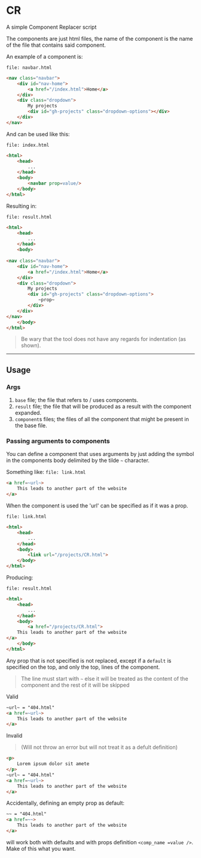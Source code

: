 # CR

A simple Component Replacer script

The components are just html files, the name of the component is the name of the file that contains said component.

An example of a component is:

`file: navbar.html`
``` html
<nav class="navbar">
	<div id="nav-home">
		<a href="/index.html">Home</a>
	</div>
	<div class="dropdown">
		My projects
		<div id="gh-projects" class="dropdown-options"></div>
	</div>
</nav>
```

And can be used like this:

`file: index.html`
``` html
<html>
	<head>
		...
	</head>
	<body>
		<navbar prop=value/>
	</body>
</html>

```

Resulting in:


`file: result.html`
``` html
<html>
	<head>
		...
	</head>
	<body>
		
<nav class="navbar">
	<div id="nav-home">
		<a href="/index.html">Home</a>
	</div>
	<div class="dropdown">
		My projects
		<div id="gh-projects" class="dropdown-options">
			~prop~
		</div>
	</div>
</nav>
	</body>
</html>

```
> Be wary that the tool does not have any regards for indentation (as shown).

---

## Usage

### Args

1. `base` file; the file that refers to / uses components.
2. `result` file; the file that will be produced as a result with the component expanded.
3. `component`s files; the files of all the component that might be present in the base file.

### Passing arguments to components

You can define a component that uses arguments by just adding the symbol in the components body delimited by the tilde `~` character.

Something like:
`file: link.html`
``` html
<a href=~url~>
	This leads to another part of the website
</a>
```
When the component is used the 'url' can be specified as if it was a prop.

`file: link.html`
``` html
<html>
	<head>
		...
	</head>
	<body>
		<link url="/projects/CR.html">
	</body>
</html>
```

Producing:

`file: result.html`
``` html
<html>
	<head>
		...
	</head>
	<body>
		<a href="/projects/CR.html">
	This leads to another part of the website
</a>
	</body>
</html>
```

Any prop that is not specified is not replaced, except if a `default` is specified on the top, and only the top, lines of the component.
> The line must start with `~` else it will be treated as the content of the component and the rest of it will be skipped

Valid

``` html
~url~ = "404.html"
<a href=~url~>
	This leads to another part of the website
</a>
```
Invalid
> (Will not throw an error but will not treat it as a defult definition)

``` html
<p> 
	Lorem ipsum dolor sit amete
</p>
~url~ = "404.html"
<a href=~url~>
	This leads to another part of the website
</a>
```

Accidentally, defining an empty prop as default:

```html
~~ = "404.html"
<a href=~~>
	This leads to another part of the website
</a>
```
will work both with defaults and with props definition `<comp_name =value />`.
Make of this what you want.
